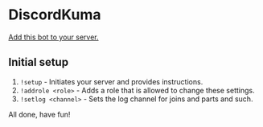 # DiscordKuma

[Add this bot to your server.](https://discordapp.com/oauth2/authorize?client_id=234548552053817345&scope=bot&permissions=0)

## Initial setup

1. `!setup` - Initiates your server and provides instructions.
2. `!addrole <role>` - Adds a role that is allowed to change these settings.
3. `!setlog <channel>` - Sets the log channel for joins and parts and such.

All done, have fun!
